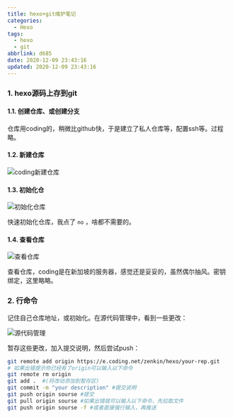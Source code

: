 ```yaml
---
title: hexo+git维护笔记
categories:
  - Hexo
tags:
  - hexo
  - git
abbrlink: d685
date: 2020-12-09 23:43:16
updated: 2020-12-09 23:43:16
---
```


### 1. hexo源码上存到git

#### 1.1. 创建仓库、或创建分支

仓库用coding的，稍微比github快，于是建立了私人仓库等，配置ssh等。过程略。

<!-- more -->

#### 1.2. 新建仓库

![coding新建仓库](https://cdn.zenwu.site/upload/pic/2020/20201210173653.png)

#### 1.3. 初始化仓

![初始化仓库](https://cdn.zenwu.site/upload/pic/2020/20201210174139.png)

快速初始化仓库，我点了 `no` ，啥都不需要的。

#### 1.4. 查看仓库

![查看仓库](https://cdn.zenwu.site/upload/pic/2020/20201210174419.png)

查看仓库，coding是在新加坡的服务器，感觉还是妥妥的，虽然偶尔抽风。密钥绑定，这里略略。

### 2. 行命令

记住自己仓库地址，或初始化。在源代码管理中，看到一些更改：

![源代码管理](https://cdn.zenwu.site/upload/pic/2020/20201210175011.png)

暂存这些更改，加入提交说明，然后尝试push：

``` bash
git remote add origin https://e.coding.net/zenkin/hexo/your-rep.git
# 如果出错提示你已经有了origin可以输入以下命令
git remote rm origin
git add .  #(将改动添加到暂存区) 
git commit -m "your description" #提交说明
git push origin sourse #提交
git pull origin sourse #如果出错就可以输入以下命令，先拉取文件
git push origin sourse -f #或者直接强行输入，再推送
```
